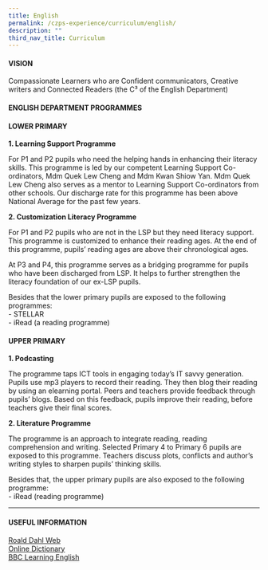 ```yaml
---
title: English
permalink: /czps-experience/curriculum/english/
description: ""
third_nav_title: Curriculum
---
```

<h4><strong>VISION</strong></h4>
<p>Compassionate Learners who are Confident communicators, Creative writers and Connected Readers (the C&sup3; of the English Department)</p>
<h4><strong>ENGLISH DEPARTMENT PROGRAMMES</strong></h4>
<h4><strong>LOWER PRIMARY</strong></h4>
<p><strong>1. Learning Support Programme</strong></p>
<p>For P1 and P2 pupils who need the helping hands in enhancing their literacy skills. This programme is led by our competent Learning Support Co-ordinators, Mdm Quek Lew Cheng and Mdm Kwan Shiow Yan. Mdm Quek Lew Cheng also serves as a mentor to Learning Support Co-ordinators from other schools. Our discharge rate for this programme has been above National Average for the past few years.</p>
<p><strong>2. Customization Literacy Programme</strong></p>
<p>For P1 and P2 pupils who are not in the LSP but they need literacy support. This programme is customized to enhance their reading ages. At the end of this programme, pupils&rsquo; reading ages are above their chronological ages.</p>
<p>At P3 and P4, this programme serves as a bridging programme for pupils who have been discharged from LSP. It helps to further strengthen the literacy foundation of our ex-LSP pupils.</p>
<p>Besides that the lower primary pupils are exposed to the following programmes:<br />- STELLAR<br />- iRead (a reading programme)</p>
<h4><strong>UPPER PRIMARY</strong></h4>
<p><strong>1. Podcasting</strong></p>
<p>The programme taps ICT tools in engaging today&rsquo;s IT savvy generation. Pupils use mp3 players to record their reading. They then blog their reading by using an elearning portal. Peers and teachers provide feedback through pupils&rsquo; blogs. Based on this feedback, pupils improve their reading, before teachers give their final scores.</p>
<p><strong>2. Literature Programme</strong></p>
<p>The programme is an approach to integrate reading, reading comprehension and writing. Selected Primary 4 to Primary 6 pupils are exposed to this programme. Teachers discuss plots, conflicts and author&rsquo;s writing styles to sharpen pupils&rsquo; thinking skills.</p>
<p>Besides that, the upper primary pupils are also exposed to the following programme:<br />- iRead (reading programme)</p>
<hr />
<h4><strong>USEFUL INFORMATION</strong></h4>
<p><a href="https://www.roalddahl.com/" target="_blank" rel="noopener">Roald Dahl Web</a><br /><a href="https://www.merriam-webster.com/" target="_blank" rel="noopener">Online Dictionary</a><br /><a href="https://www.bbc.co.uk/learningenglish/" target="_blank" rel="noopener">BBC Learning English</a></p>